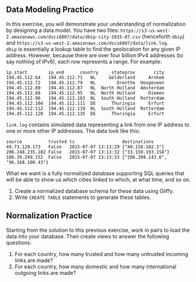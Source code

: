 Data Modeling Practice
----------------------

In this exercise, you will demonstrate your understanding of normalization by designing a data model. You have two files: `https://s3-us-west-2.amazonaws.com/dsci6007/data/dbip-city-2015-07.csv` (henceforth `dbip`) and `https://s3-us-west-2.amazonaws.com/dsci6007/data/link.log`.  
`dbip` is essentially a lookup table to find the geolocation for any given IP address. However, because there are over four billion IPv4 addresses (to say nothing of IPv6), each row represents a range. For example:

    ip_start     	ip_end     	country 	stateprov   	city
    194.45.112.64   194.45.112.71   NL     Gelderland     Arnhem
    194.45.112.72   194.45.112.79   NL        Drenthe  Hoogeveen
    194.45.112.80   194.45.112.87   NL  North Holland  Amsterdam
    194.45.112.88   194.45.112.95   NL  North Holland     Diemen
    194.45.112.96   194.45.112.103  NL  South Holland  Rotterdam
    194.45.112.104  194.45.112.111  DE      Thuringia     Erfurt
    194.45.112.112  194.45.112.119  NL  South Holland  Rotterdam
    194.45.112.120  194.45.112.135  DE      Thuringia     Erfurt

`link.log` contains simulated data representing a link from one IP address to one or more other IP addresses. The data look like this:

    source         	trusted	ts              	destinations
    49.73.120.173   False   2015-07-07 13:13:29 {"40.158.102.3"}
    206.248.235.182 False   2015-07-07 13:13:32 {"33.159.193.158"}
    186.39.249.152  False   2015-07-07 13:13:33 {"206.208.143.6", "96.168.100.43"}

    
What we want is a fully normalized database supporting SQL queries that will be able to show us which cities linked to which, at what time, and so on.

1. Create a normalized database schema for these data using Gliffy.
2. Write `CREATE TABLE` statements to generate these tables.

Normalization Practice
----------------------

Starting from the solution to this previous exercise, work in pairs to load the data into your database. Then create views to answer the following questions:

1. For each country, how many trusted and how many untrusted incoming links are made?
2. For each country, how many domestic and how many international outgoing links are made?